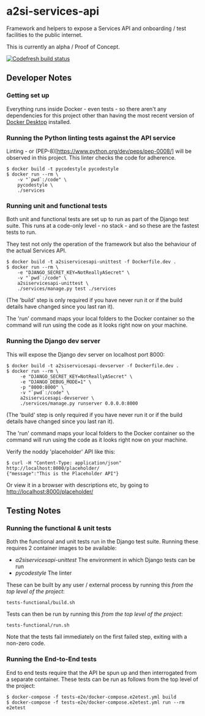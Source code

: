 # a2si-services-api

Framework and helpers to expose a Services API and onboarding / test facilities to the
public internet.

This is currently an alpha / Proof of Concept.

[![Codefresh build status]( https://g.codefresh.io/api/badges/pipeline/mcbhenwood/nhsd-a2si%2Fa2si-services-api%2Fa2si-services-api-test?type=cf-1)]( https://g.codefresh.io/public/accounts/mcbhenwood/pipelines/nhsd-a2si/a2si-services-api/a2si-services-api-test)

## Developer Notes

### Getting set up

Everything runs inside Docker - even tests - so there aren't any dependencies for this project
other than having the most recent version of [Docker Desktop](https://www.docker.com/products/docker-desktop)
installed.

### Running the Python linting tests against the API service
Linting - or (PEP-8)[https://www.python.org/dev/peps/pep-0008/] will be observed in this project.
This linter checks the code for adherence.
```
$ docker build -t pycodestyle pycodestyle
$ docker run --rm \
    -v "`pwd`:/code" \
    pycodestyle \
    ./services
```

### Running unit and functional tests
Both unit and functional tests are set up to run as part of the Django test suite. This runs at
a code-only level - no stack - and so these are the fastest tests to run.

They test not only the operation of the framework but also the behaviour of the actual Services API.
```
$ docker build -t a2siservicesapi-unittest -f Dockerfile.dev .
$ docker run --rm \
    -e "DJANGO_SECRET_KEY=NotReallyASecret" \
    -v "`pwd`:/code" \
    a2siservicesapi-unittest \
    ./services/manage.py test ./services
```
(The 'build' step is only required if you have never run it or if the build details have changed
since you last ran it).

The 'run' command maps your local folders to the Docker container so the command will run using the
code as it looks right now on your machine.

### Running the Django dev server
This will expose the Django dev server on localhost port 8000:
```
$ docker build -t a2siservicesapi-devserver -f Dockerfile.dev .
$ docker run --rm \
     -e "DJANGO_SECRET_KEY=NotReallyASecret" \
     -e "DJANGO_DEBUG_MODE=1" \
     -p "8000:8000" \
     -v "`pwd`:/code" \
     a2siservicesapi-devserver \
     ./services/manage.py runserver 0.0.0.0:8000
```
(The 'build' step is only required if you have never run it or if the build details have changed
since you last ran it).

The 'run' command maps your local folders to the Docker container so the command will run using the
code as it looks right now on your machine.

Verify the noddy 'placeholder' API like this:
```
$ curl -H "Content-Type: application/json" http://localhost:8000/placeholder/
{"message":"This is the Placeholder API"}
```
Or view it in a browser with descriptions etc, by going to <http://localhost:8000/placeholder/>

## Testing Notes

### Running the functional & unit tests

Both the functional and unit tests run in the Django test suite. Running these requires 2 container
images to be available:

  - *a2siservicesapi-unittest* The environment in which Django tests can be run
  - *pycodestyle* The linter

These can be built by any user / external process by running this _from the top level of the
project_:
```
tests-functional/build.sh
```
Tests can then be run by running this _from the top level of the project_:
```
tests-functional/run.sh
```
Note that the tests fail immediately on the first failed step, exiting with a non-zero code.

### Running the End-to-End tests

End to end tests require that the API be spun up and then interrogated from a separate container.
These tests can be run as follows from the top level of the project:
```
$ docker-compose -f tests-e2e/docker-compose.e2etest.yml build
$ docker-compose -f tests-e2e/docker-compose.e2etest.yml run --rm e2etest
```
